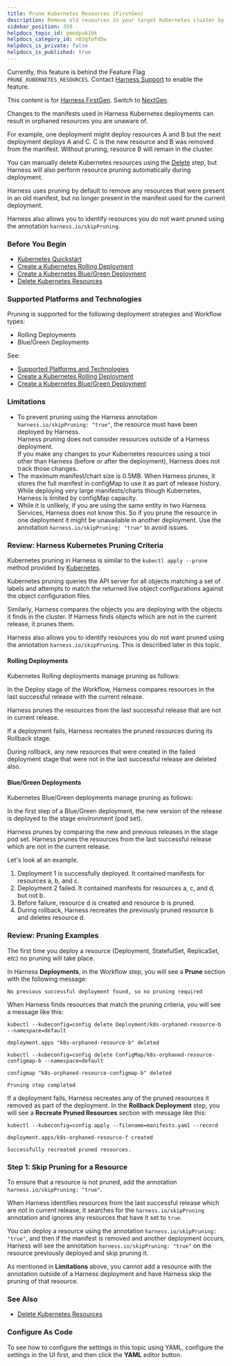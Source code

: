 ```yaml
---
title: Prune Kubernetes Resources (FirstGen)
description: Remove old resources in your target Kubernetes cluster by pruning them during deployment.
sidebar_position: 350 
helpdocs_topic_id: pmndpu61bk
helpdocs_category_id: n03qfofd5w
helpdocs_is_private: false
helpdocs_is_published: true
---
```


Currently, this feature is behind the Feature Flag `PRUNE_KUBERNETES_RESOURCES`. Contact [Harness Support](mailto:support@harness.io) to enable the feature.

This content is for [Harness FirstGen](/docs/continuous-delivery/get-started/upgrading/upgrade-nextgen-cd.md). Switch to [NextGen](../../../continuous-delivery/deploy-srv-diff-platforms/kubernetes/cd-kubernetes-category/prune-kubernetes-resources.md).

Changes to the manifests used in Harness Kubernetes deployments can result in orphaned resources you are unaware of.

For example, one deployment might deploy resources A and B but the next deployment deploys A and C. C is the new resource and B was removed from the manifest. Without pruning, resource B will remain in the cluster.

You can manually delete Kubernetes resources using the [Delete](delete-kubernetes-resources.md) step, but Harness will also perform resource pruning automatically during deployment.

Harness uses pruning by default to remove any resources that were present in an old manifest, but no longer present in the manifest used for the current deployment.

Harness also allows you to identify resources you do not want pruned using the annotation `harness.io/skipPruning`.

### Before You Begin

* [Kubernetes Quickstart](../../first-gen-quickstarts/kubernetes-quickstart.md)
* [Create a Kubernetes Rolling Deployment](create-a-kubernetes-rolling-deployment.md)
* [Create a Kubernetes Blue/Green Deployment](create-a-kubernetes-blue-green-deployment.md)
* [Delete Kubernetes Resources](delete-kubernetes-resources.md)

### Supported Platforms and Technologies

Pruning is supported for the following deployment strategies and Workflow types:

* Rolling Deployments
* Blue/Green Deployments

See:

* [Supported Platforms and Technologies](../../starthere-firstgen/supported-platforms.md)
* [Create a Kubernetes Rolling Deployment](create-a-kubernetes-rolling-deployment.md)
* [Create a Kubernetes Blue/Green Deployment](create-a-kubernetes-blue-green-deployment.md)

### Limitations

* To prevent pruning using the Harness annotation `harness.io/skipPruning: "true"`, the resource must have been deployed by Harness.  
Harness pruning does not consider resources outside of a Harness deployment.  
If you make any changes to your Kubernetes resources using a tool other than Harness (before or after the deployment), Harness does not track those changes.
* The maximum manifest/chart size is 0.5MB. When Harness prunes, it stores the full manifest in configMap to use it as part of release history. While deploying very large manifests/charts though Kubernetes, Harness is limited by configMap capacity.
* While it is unlikely, if you are using the same entity in two Harness Services, Harness does not know this. So if you prune the resource in one deployment it might be unavailable in another deployment. Use the annotation `harness.io/skipPruning: "true"` to avoid issues.

### Review: Harness Kubernetes Pruning Criteria

Kubernetes pruning in Harness is similar to the `kubectl apply --prune` method provided by [Kubernetes](https://kubernetes.io/docs/tasks/manage-kubernetes-objects/declarative-config/#alternative-kubectl-apply-f-directory-prune-l-your-label).

Kubernetes pruning queries the API server for all objects matching a set of labels and attempts to match the returned live object configurations against the object configuration files.

Similarly, Harness compares the objects you are deploying with the objects it finds in the cluster. If Harness finds objects which are not in the current release, it prunes them.

Harness also allows you to identify resources you do not want pruned using the annotation `harness.io/skipPruning`. This is described later in this topic.

#### Rolling Deployments

Kubernetes Rolling deployments manage pruning as follows:

In the Deploy stage of the Workflow, Harness compares resources in the last successful release with the current release.

Harness prunes the resources from the last successful release that are not in current release.

If a deployment fails, Harness recreates the pruned resources during its Rollback stage.

During rollback, any new resources that were created in the failed deployment stage that were not in the last successful release are deleted also.

#### Blue/Green Deployments

Kubernetes Blue/Green deployments manage pruning as follows:

In the first step of a Blue/Green deployment, the new version of the release is deployed to the stage environment (pod set).

Harness prunes by comparing the new and previous releases in the stage pod set. Harness prunes the resources from the last successful release which are not in the current release.

Let's look at an example.

1. Deployment 1 is successfully deployed. It contained manifests for resources a, b, and c.
2. Deployment 2 failed. It contained manifests for resources a, c, and d, but not b.
3. Before failure, resource d is created and resource b is pruned.
4. During rollback, Harness recreates the previously pruned resource b and deletes resource d.

### Review: Pruning Examples

The first time you deploy a resource (Deployment, StatefulSet, ReplicaSet, etc) no pruning will take place.

In Harness **Deployments**, in the Workflow step, you will see a **Prune** section with the following message:


```
No previous successful deployment found, so no pruning required
```
When Harness finds resources that match the pruning criteria, you will see a message like this:


```
kubectl --kubeconfig=config delete Deployment/k8s-orphaned-resource-b --namespace=default  
  
deployment.apps "k8s-orphaned-resource-b" deleted  
  
kubectl --kubeconfig=config delete ConfigMap/k8s-orphaned-resource-configmap-b --namespace=default  
  
configmap "k8s-orphaned-resource-configmap-b" deleted  
  
Pruning step completed
```
If a deployment fails, Harness recreates any of the pruned resources it removed as part of the deployment. In the **Rollback Deployment** step, you will see a **Recreate Pruned Resources** section with message like this:


```
kubectl --kubeconfig=config apply --filename=manifests.yaml --record  
  
deployment.apps/k8s-orphaned-resource-f created  
  
Successfully recreated pruned resources.
```
### Step 1: Skip Pruning for a Resource

To ensure that a resource is not pruned, add the annotation `harness.io/skipPruning: "true"`.

When Harness identifies resources from the last successful release which are not in current release, it searches for the `harness.io/skipPruning` annotation and ignores any resources that have it set to `true`.

You can deploy a resource using the annotation `harness.io/skipPruning: "true"`, and then if the manifest is removed and another deployment occurs, Harness will see the annotation `harness.io/skipPruning: "true"` on the resource previously deployed and skip pruning it.

As mentioned in **Limitations** above, you cannot add a resource with the annotation outside of a Harness deployment and have Harness skip the pruning of that resource.

### See Also

* [Delete Kubernetes Resources](delete-kubernetes-resources.md)

### Configure As Code

To see how to configure the settings in this topic using YAML, configure the settings in the UI first, and then click the **YAML** editor button.

